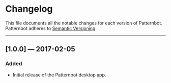 # Changelog

This file documents all the notable changes for each version of Patternbot.
Patternbot adheres to [Semantic Versioning](http://semver.org/).

---

## [1.0.0] — 2017-02-05

### Added

- Initial release of the Patternbot desktop app.
